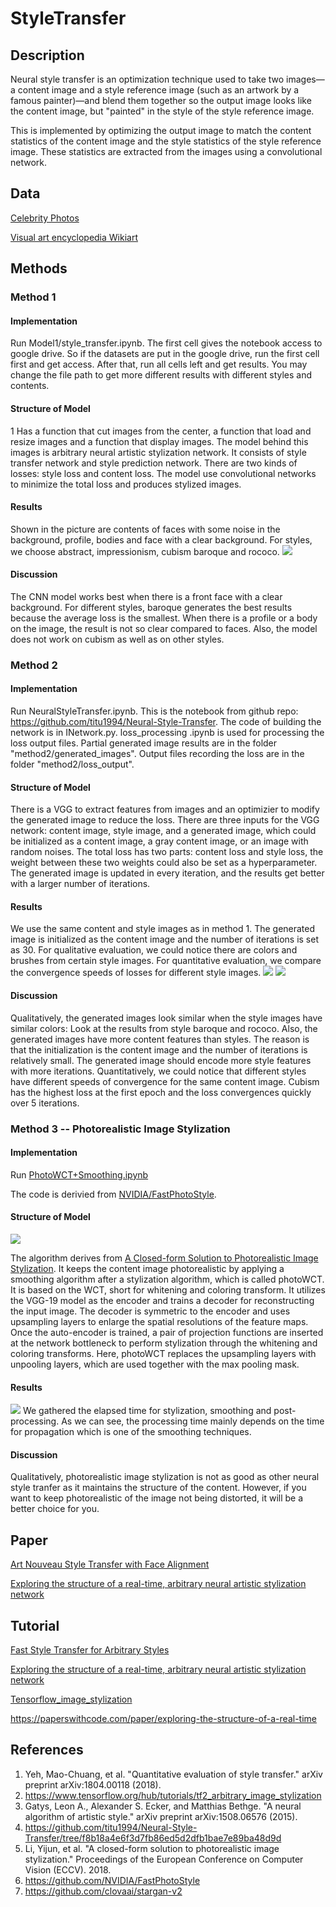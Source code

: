 # StyleTransfer

## Description

Neural style transfer is an optimization technique used to take two images—a content image and a style reference image (such as an artwork by a famous painter)—and blend them together so the output image looks like the content image, but "painted" in the style of the style reference image.

This is implemented by optimizing the output image to match the content statistics of the content image and the style statistics of the style reference image. These statistics are extracted from the images using a convolutional network.

## Data

[Celebrity Photos](http://mmlab.ie.cuhk.edu.hk/projects/CelebA.html)

[Visual art encyclopedia Wikiart](https://www.wikiart.org/)

## Methods

### Method 1

#### Implementation
Run Model1/style_transfer.ipynb.
The first cell gives the notebook access to google drive. So if the datasets are put in the google drive, run the first cell first and get access. After that, run all cells left and get results.
You may change the file path to get more different results with different styles and contents.

#### Structure of Model
1 Has a function that cut images from the center, a function that load and resize images and a function that display images.
The model behind this images is arbitrary neural artistic stylization network. It consists of style transfer network and style prediction network. There are two kinds of losses: style loss and content loss. The model use convolutional networks to minimize the total loss and produces stylized images.

#### Results
Shown in the picture are contents of faces with some noise in the background, profile, bodies and face with a clear background. For styles, we choose abstract, impressionism, cubism baroque and rococo.
![](./result/m1.png)

#### Discussion
The CNN model works best when there is a front face with a clear background. For different styles, baroque generates the best results because the average loss is the smallest. When there is a profile or a body on the image, the result is not so clear compared to faces. Also, the model does not work on cubism as well as on other styles.

### Method 2

#### Implementation
Run NeuralStyleTransfer.ipynb.
This is the notebook from github repo: https://github.com/titu1994/Neural-Style-Transfer. The code of building the network is in INetwork.py. loss_processing .ipynb is used for processing the loss output files. Partial generated image results are in the folder "method2/generated_images". Output files recording the loss are in the folder "method2/loss_output".

#### Structure of Model
There is a VGG to extract features from images and an optimizier to modify the generated image to reduce the loss. There are three inputs for the VGG network: content image, style image, and a generated image, which could be initialized as a content image, a gray content image, or an image with random noises. The total loss has two parts: content loss and style loss, the weight between these two weights could also be set as a hyperparameter. The generated image is updated in every iteration, and the results get better with a larger number of iterations.

#### Results
We use the same content and style images as in method 1. The generated image is initialized as the content image and the number of iterations is set as 30. For qualitative evaluation, we could notice there are colors and brushes from certain style images. For quantitative evaluation, we compare the convergence speeds of losses for different style images.
![](./result/m2.png)
![](./result/m2_loss.png)

#### Discussion
Qualitatively, the generated images look similar when the style images have similar colors: Look at the results from style baroque and rococo. Also, the generated images have more content features than styles. The reason is that the initialization is the content image and the number of iterations is relatively small. The generated image should encode more style features with more iterations. Quantitatively, we could notice that different styles have different speeds of convergence for the same content image. Cubism has the highest loss at the first epoch and the loss convergences quickly over 5 iterations. 

### Method 3 -- Photorealistic Image Stylization

#### Implementation

Run [PhotoWCT+Smoothing.ipynb](./method3/PhotoWCT+Smoothing.ipynb)

The code is derivied from [NVIDIA/FastPhotoStyle](https://github.com/NVIDIA/FastPhotoStyle).

#### Structure of Model

![](./result/m3_structure.png)

The algorithm derives from [A Closed-form Solution to Photorealistic Image Stylization](https://arxiv.org/abs/1802.06474). It keeps the content image photorealistic by applying a smoothing algorithm after a stylization algorithm, which is called photoWCT. It is based on the WCT, short for whitening and coloring transform. It utilizes the VGG-19 model as the encoder and trains a decoder for reconstructing the input image. The decoder is symmetric to the encoder and uses upsampling layers to enlarge the spatial resolutions of the feature maps. Once the auto-encoder is trained, a pair of projection functions are inserted at the network bottleneck to perform stylization through the whitening and coloring transforms. Here, photoWCT replaces the upsampling layers with unpooling layers, which are used together with the max pooling mask.

#### Results

![](./result/m3_evaluation.png)
We gathered the elapsed time for stylization, smoothing and post-processing. As we can see, the processing time mainly depends on the time for propagation which is one of the smoothing techniques.

#### Discussion

Qualitatively, photorealistic image stylization is not as good as other neural style tranfer as it maintains the structure of the content. However, if you want to keep photorealistic of the image not being distorted, it will be a better choice for you.

## Paper

[Art Nouveau Style Transfer with Face Alignment](http://cs230.stanford.edu/projects_fall_2019/reports/26261057.pdf)

[Exploring the structure of a real-time, arbitrary neural artistic stylization network](https://arxiv.org/pdf/1705.06830.pdf)

## Tutorial

[Fast Style Transfer for Arbitrary Styles](https://www.tensorflow.org/hub/tutorials/tf2_arbitrary_image_stylization)

[Exploring the structure of a real-time, arbitrary neural artistic stylization network](https://github.com/magenta/magenta/tree/master/magenta/models/arbitrary_image_stylization)

[Tensorflow_image_stylization](https://github.com/Robinatp/Tensorflow_image_stylization)

https://paperswithcode.com/paper/exploring-the-structure-of-a-real-time

## References
1. Yeh, Mao-Chuang, et al. "Quantitative evaluation of style transfer." arXiv preprint arXiv:1804.00118 (2018).
2. https://www.tensorflow.org/hub/tutorials/tf2_arbitrary_image_stylization
3. Gatys, Leon A., Alexander S. Ecker, and Matthias Bethge. "A neural algorithm of artistic style." arXiv preprint arXiv:1508.06576 (2015).
4. https://github.com/titu1994/Neural-Style-Transfer/tree/f8b18a4e6f3d7fb86ed5d2dfb1bae7e89ba48d9d
5. Li, Yijun, et al. "A closed-form solution to photorealistic image stylization." Proceedings of the European Conference on Computer Vision (ECCV). 2018.
6. https://github.com/NVIDIA/FastPhotoStyle
7. https://github.com/clovaai/stargan-v2

